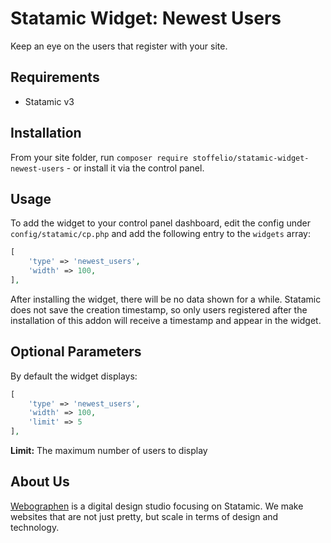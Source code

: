 # Statamic Widget: Newest Users

Keep an eye on the users  that register with your site.

## Requirements

- Statamic v3

## Installation

From your site folder, run `composer require stoffelio/statamic-widget-newest-users` - or install it via the control panel.

## Usage

To add the widget to  your control panel dashboard, edit the config under `config/statamic/cp.php` and add the following entry to the `widgets` array:

```php
[
    'type' => 'newest_users',
    'width' => 100,
],

```

After installing the widget, there will be no data shown for a while. Statamic does not save the creation timestamp, so only users registered after the installation of this addon will receive a timestamp and appear in the widget.

## Optional Parameters

By default the widget displays:

```php
[
    'type' => 'newest_users',
    'width' => 100,
    'limit' => 5
],

```

**Limit:** The maximum number of users to display

## About Us

[Webographen](https://webographen.de/) is a digital design studio focusing on Statamic. We make websites that are not just pretty, but scale in terms of design and technology.